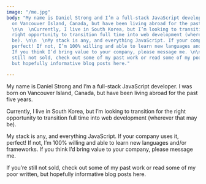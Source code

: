 ```yaml
---
image: "/me.jpg"
body: "My name is Daniel Strong and I’m a full-stack JavaScript developer. I was born
  on Vancouver Island, Canada, but have been living abroad for the past five years.
  \n\n  \nCurrently, I live in South Korea, but I’m looking to transition for the
  right opportunity to transition full time into web development (wherever that may
  be). \n\n  \nMy stack is any, and everything JavaScript. If your company uses it,
  perfect! If not, I’m 100% willing and able to learn new languages and/or frameworks.
  If you think I’d bring value to your company, please message me. \n\n  \nIf you’re
  still not sold, check out some of my past work or read some of my poor written,
  but hopefully informative blog posts here."

---
```

My name is Daniel Strong and I’m a full-stack JavaScript developer. I was born on Vancouver Island, Canada, but have been living abroad for the past five years.

Currently, I live in South Korea, but I’m looking to transition for the right opportunity to transition full time into web development (wherever that may be).

My stack is any, and everything JavaScript. If your company uses it, perfect! If not, I’m 100% willing and able to learn new languages and/or frameworks. If you think I’d bring value to your company, please message me.

If you’re still not sold, check out some of my past work or read some of my poor written, but hopefully informative blog posts here.